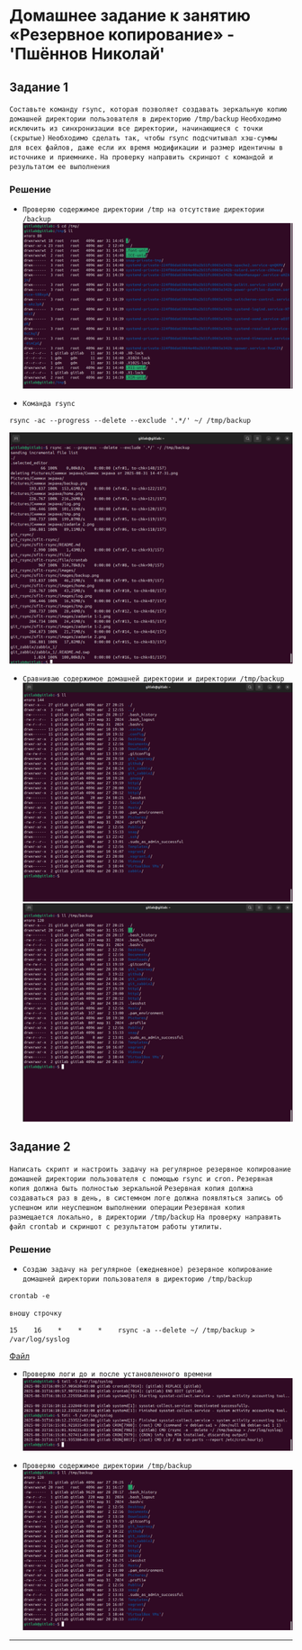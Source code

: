 # Домашнее задание к занятию «Резервное копирование» - 'Пшённов Николай'

## Задание 1
`Составьте команду rsync, которая позволяет создавать зеркальную копию домашней директории пользователя в директорию /tmp/backup`
`Необходимо исключить из синхронизации все директории, начинающиеся с точки (скрытые)`
`Необходимо сделать так, чтобы rsync подсчитывал хэш-суммы для всех файлов, даже если их время модификации и размер идентичны в источнике и приемнике.`
`На проверку направить скриншот с командой и результатом ее выполнения`

### Решение
* `Проверяю содержимое директории /tmp на отсутствие директории /backup`
![Содержимое](images/tmp.png)

* `Команда rsync`
```
rsync -ac --progress --delete --exclude '.*/' ~/ /tmp/backup
```
![Результат](images/zadanie1.png)

* `Сравниваю содержимое домашней директории и директории /tmp/backup`
![Домашняя](images/home.png)
![Backup](images/backup.png)

## Задание 2
`Написать скрипт и настроить задачу на регулярное резервное копирование домашней директории пользователя с помощью rsync и cron.`
`Резервная копия должна быть полностью зеркальной`
`Резервная копия должна создаваться раз в день, в системном логе должна появляться запись об успешном или неуспешном выполнении операции`
`Резервная копия размещается локально, в директории /tmp/backup`
`На проверку направить файл crontab и скриншот с результатом работы утилиты.`

### Решение
* `Создаю задачу на регулярное (ежедневное) резервное копирование домашней директории пользователя в директорию /tmp/backup`
```
crontab -e
```
`вношу строчку`
```
15    16    *    *    *    rsync -a --delete ~/ /tmp/backup > /var/log/syslog
```
[Файл](file/crontab)

* `Проверяю логи до и после установленного времени`
![Результат](images/log.png)

* `Проверяю содержимое директории /tmp/backup`
![Backup](images/zadanie%202.png)

---
